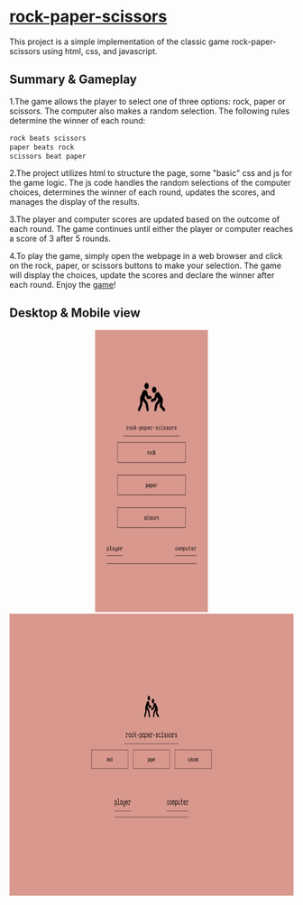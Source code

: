 # [rock-paper-scissors](https://kojokwakye.github.io/rock-paper-scissors/)

This project is a simple implementation of the classic game rock-paper-scissors using html, css, and javascript.

## Summary & Gameplay

1.The game allows the player to select one of three options: rock, paper or scissors. The computer also makes a random selection. The following rules determine the winner of each round:

    rock beats scissors
    paper beats rock
    scissors beat paper

2.The project utilizes html to structure the page, some "basic" css and js for the game logic. The js code handles the random selections of the computer choices, determines the winner of each round, updates the scores, and manages the display of the results.

3.The player and computer scores are updated based on the outcome of each round. The game continues until either the player or computer reaches a score of 3 after 5 rounds.

4.To play the game, simply open the webpage in a web browser and click on the rock, paper, or scissors buttons to make your selection. The game will display the choices, update the scores and declare the winner after each round. Enjoy the [game](https://kojokwakye.github.io/rock-paper-scissors/)!

## Desktop & Mobile view

<p align= "middle">
  <img src="images%20%26%20sketch%20of%20ui/Screen%20Shot%202023-07-03%20at%2017.14.11.png" height = "500px"width="200px" />
  <img src="images%20%26%20sketch%20of%20ui/Screenshot%202023-07-03%20at%2017-13-53%20rock%20paper%20%26%20scissors.png" height = "500px"width="600px"/> 
</p>
